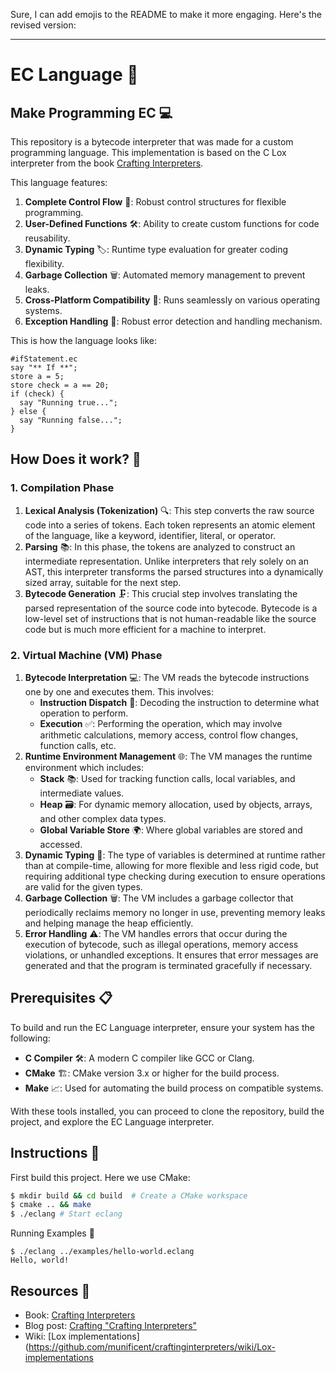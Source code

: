 Sure, I can add emojis to the README to make it more engaging. Here's the revised version:

---

# EC Language 🚀
## Make Programming EC 💻
This repository is a bytecode interpreter that was made for a custom programming language. This implementation is based on the C Lox interpreter from the book [Crafting Interpreters](https://craftinginterpreters.com/). 

This language features:
1. **Complete Control Flow** 🔄: Robust control structures for flexible programming.
2. **User-Defined Functions** 🛠️: Ability to create custom functions for code reusability.
3. **Dynamic Typing** 🏷️: Runtime type evaluation for greater coding flexibility.
4. **Garbage Collection** 🗑️: Automated memory management to prevent leaks.
5. **Cross-Platform Compatibility** 💼: Runs seamlessly on various operating systems.
6. **Exception Handling** 🚫: Robust error detection and handling mechanism.

This is how the language looks like:

```
#ifStatement.ec
say "** If **";
store a = 5;
store check = a == 20;
if (check) {
  say "Running true...";
} else {
  say "Running false...";
}
```

## How Does it work? 🤔
### 1. Compilation Phase
1. **Lexical Analysis (Tokenization)** 🔍: This step converts the raw source code into a series of tokens. Each token represents an atomic element of the language, like a keyword, identifier, literal, or operator.
2. **Parsing** 📚: In this phase, the tokens are analyzed to construct an intermediate representation. Unlike interpreters that rely solely on an AST, this interpreter transforms the parsed structures into a dynamically sized array, suitable for the next step.
3. **Bytecode Generation** 🗜️: This crucial step involves translating the parsed representation of the source code into bytecode. Bytecode is a low-level set of instructions that is not human-readable like the source code but is much more efficient for a machine to interpret.

### 2. Virtual Machine (VM) Phase
1. **Bytecode Interpretation** 💻: The VM reads the bytecode instructions one by one and executes them. This involves:
    - **Instruction Dispatch** 📡: Decoding the instruction to determine what operation to perform.
    - **Execution** ✅: Performing the operation, which may involve arithmetic calculations, memory access, control flow changes, function calls, etc.
2. **Runtime Environment Management** 🌐: The VM manages the runtime environment which includes:
    - **Stack** 📚: Used for tracking function calls, local variables, and intermediate values.
    - **Heap** 🗃️: For dynamic memory allocation, used by objects, arrays, and other complex data types.
    - **Global Variable Store** 🌍: Where global variables are stored and accessed.
3. **Dynamic Typing** 🔮: The type of variables is determined at runtime rather than at compile-time, allowing for more flexible and less rigid code, but requiring additional type checking during execution to ensure operations are valid for the given types.
4. **Garbage Collection** 🗑️: The VM includes a garbage collector that periodically reclaims memory no longer in use, preventing memory leaks and helping manage the heap efficiently.
5. **Error Handling** ⚠️: The VM handles errors that occur during the execution of bytecode, such as illegal operations, memory access violations, or unhandled exceptions. It ensures that error messages are generated and that the program is terminated gracefully if necessary.

## Prerequisites 📋
To build and run the EC Language interpreter, ensure your system has the following:

- **C Compiler** 🛠️: A modern C compiler like GCC or Clang.
- **CMake** 🏗️: CMake version 3.x or higher for the build process.
- **Make** 📈: Used for automating the build process on compatible systems.

With these tools installed, you can proceed to clone the repository, build the project, and explore the EC Language interpreter.

## Instructions 📝
First build this project. Here we use CMake:

```bash
$ mkdir build && cd build  # Create a CMake workspace
$ cmake .. && make
$ ./eclang # Start eclang
```

Running Examples 🚀

```
$ ./eclang ../examples/hello-world.eclang
Hello, world!
```

## Resources 🔗

- Book: [Crafting Interpreters](https://craftinginterpreters.com/)
- Blog post: [Crafting "Crafting Interpreters"](http://journal.stuffwithstuff.com/2020/04/05/crafting-crafting-interpreters/)
- Wiki: [Lox implementations](https://github.com/munificent/craftinginterpreters/wiki/Lox-implementations
